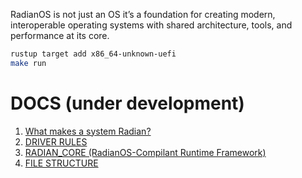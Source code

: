 RadianOS is not just an OS it’s a foundation for creating modern, interoperable operating systems with shared architecture, tools, and performance at its core.

```sh
rustup target add x86_64-unknown-uefi
make run
```

# DOCS (under development)
1. [What makes a system Radian?](https://github.com/RadianOS/radianos/blob/master/COMPILANCE.md)
2. [DRIVER RULES](https://github.com/RadianOS/radianos/blob/master/DRIVER_COMPILANCE.md)
3. [RADIAN_CORE (RadianOS-Compilant Runtime Framework)](https://github.com/RadianOS/radianos/blob/master/RADIAN_CORE.md)
4. [FILE STRUCTURE](https://github.com/RadianOS/radianos/blob/master/STRUCT.md)
